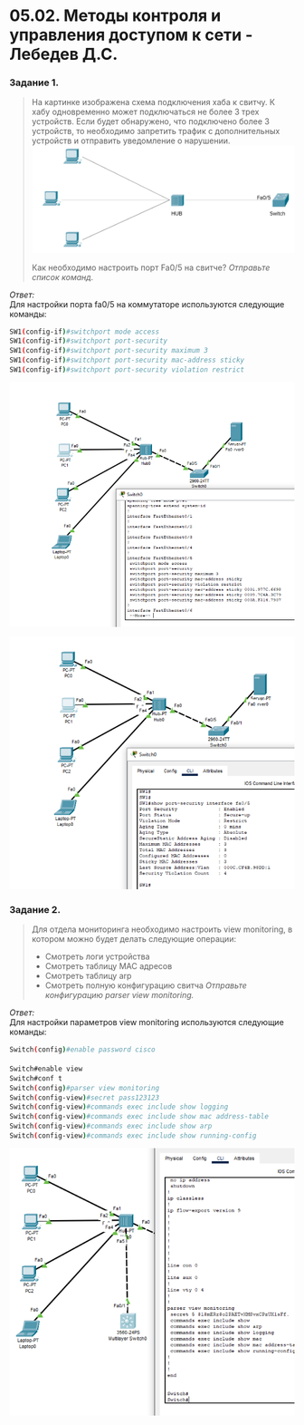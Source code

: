 # 05.02. Методы контроля и управления доступом к сети - Лебедев Д.С.
### Задание 1.
> На картинке изображена схема подключения хаба к свитчу. К хабу одновременно может подключаться не более 3 трех устройств. Если будет обнаружено, что подключено более 3 устройств, то необходимо запретить трафик с дополнительных устройств и отправить уведомление о нарушении.
>  ![](_att/0502-01-00.png)  
> 
> Как необходимо настроить порт Fa0/5 на свитче?
> *Отправьте список команд.*

*Ответ:*  
Для настройки порта fa0/5 на коммутаторе используются следующие команды:
```sh
SW1(config-if)#switchport mode access
SW1(config-if)#switchport port-security
SW1(config-if)#switchport port-security maximum 3
SW1(config-if)#switchport port-security mac-address sticky
SW1(config-if)#switchport port-security violation restrict
```

![](_att/0502-01-01.png)  

![](_att/0502-01-02.png)  
### Задание 2.
> Для отдела мониторинга необходимо настроить view monitoring, в котором можно будет делать следующие операции:
> - Смотреть логи устройства
> - Смотреть таблицу MAC адресов
> - Смотреть таблицу arp
> - Смотреть полную конфигурацию свитча
> *Отправьте конфигурацию parser view monitoring.*

*Ответ:*  
Для настройки параметров view monitoring используются следующие команды:  
```sh
Switch(config)#enable password cisco

Switch#enable view
Switch#conf t
Switch(config)#parser view monitoring
Switch(config-view)#secret pass123123
Switch(config-view)#commands exec include show logging
Switch(config-view)#commands exec include show mac address-table
Switch(config-view)#commands exec include show arp
Switch(config-view)#commands exec include show running-config
```

![](_att/0502-02-01.png)